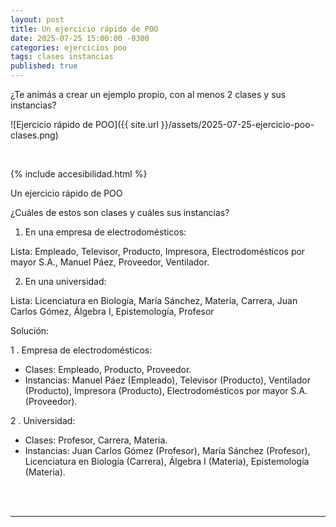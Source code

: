 ```yaml
---
layout: post
title: Un ejercicio rápido de POO
date: 2025-07-25 15:00:00 -0300
categories: ejercicios poo
tags: clases instancias
published: true
---
```


¿Te animás a crear un ejemplo propio, con al menos 2 clases y sus instancias?

![Ejercicio rápido de POO]({{ site.url }}/assets/2025-07-25-ejercicio-poo-clases.png)


&nbsp;

{% include accesibilidad.html %}

Un ejercicio rápido de POO

¿Cuáles de estos son clases y cuáles sus instancias?

1.  En una empresa de electrodomésticos:

Lista: Empleado, Televisor, Producto, Impresora, Electrodomésticos por mayor S.A., Manuel Páez, Proveedor, Ventilador.

2.  En una universidad:

Lista: Licenciatura en Biología, María Sánchez, Materia, Carrera, Juan Carlos Gómez, Álgebra I, Epistemología, Profesor 


Solución:

1 . Empresa de electrodomésticos:

- Clases: Empleado, Producto, Proveedor.
- Instancias: Manuel Páez (Empleado), Televisor (Producto), Ventilador (Producto), Impresora (Producto), Electrodomésticos por mayor S.A. (Proveedor).

2 . Universidad:

- Clases: Profesor, Carrera, Materia.
- Instancias: Juan Carlos Gómez (Profesor), María Sánchez (Profesor), Licenciatura en Biología (Carrera), Álgebra I (Materia), Epistemología (Materia).

</div></details>
<br />&nbsp;
<hr />

